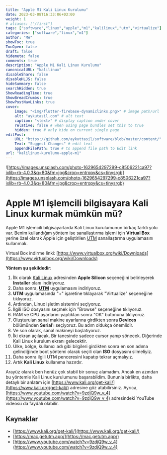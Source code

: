 ```yaml
---
title: "Apple M1 Kali Linux Kurulumu"
date: 2023-03-08T16:33:06+03:00
weight: 1
# aliases: ["/first"]
tags: ["software","linux","apple","m1","kalilinux","utm","virtualize"]
categories: ["software","linux","m1"]
author: "Me"
showToc: true
TocOpen: false
draft: false
hidemeta: false
comments: true
description: "Apple M1 Kali Linux Kurulumu"
canonicalURL: "kalilinux"
disableShare: false
disableHLJS: false
hideSummary: false
searchHidden: true
ShowReadingTime: true
ShowBreadCrumbs: true
ShowPostNavLinks: true
cover:
    image: "<img/flutter-firebase-dynamiclinks.png>" # image path/url
    alt: "aykutasil.com" # alt text
    caption: "<text>" # display caption under cover
    relative: false # when using page bundles set this to true
    hidden: true # only hide on current single page
editPost:
    URL: "https://github.com/aykuttasil/software/blob/master/content/"
    Text: "Suggest Changes" # edit text
    appendFilePath: true # to append file path to Edit link
url: "kalilinux-kurulumu-apple-m1"
---
```



![https://images.unsplash.com/photo-1629654297299-c8506221ca97?ixlib=rb-4.0.3&q=80&fm=jpg&crop=entropy&cs=tinysrgb](https://images.unsplash.com/photo-1629654297299-c8506221ca97?ixlib=rb-4.0.3&q=80&fm=jpg&crop=entropy&cs=tinysrgb)

# Apple M1 işlemcili bilgisayara Kali Linux kurmak mümkün mü?

Apple M1 işlemcili bilgisayarlarda Kali Linux kurulumunun birkaç farklı yolu var. Benim kullandığım yöntem ise sanallaştırma işlemi için **Virtual Box** yerine özel olarak Apple için geliştirilen [UTM](https://mac.getutm.app/) sanallaştırma uygulamasını kullanmak.

Virtual Box indirme linki: [https://www.virtualbox.org/wiki/Downloads](https://www.virtualbox.org/wiki/Downloads)

**Yöntem şu şekildedir:**

1. İlk olarak [Kali Linux](https://www.kali.org/get-kali/#kali-installer-images) adresinden **Apple Silicon** seçeneğini belirleyerek **Installer** olanı indiriyoruz.
2. Daha sonra, **[UTM](https://mac.getutm.app/)** uygulamasını indiriyoruz.
3. **UTM** uygulamasında "+" işaretine tıklayarak "Virtualize" seçeneğine tıklıyoruz.
4. Ardından, Linux işletim sistemini seçiyoruz.
5. İlgili ISO dosyasını seçmek için "Browse" seçeneğine tıklıyoruz.
6. RAM ve CPU ayarlarını yaptıktan sonra "OK" butonuna tıklıyoruz.
7. Oluşturulan sanal makine ayarlarına girdikten sonra **Devices** bölümünden **Serial**'ı seçiyoruz. Bu adım oldukça önemlidir.
8. Ve son olarak, sanal makineyi başlatıyoruz.
9. İki ekran açılacak. Bir tanesinde sadece cursor yanıp sönecek. Diğerinde Kali Linux kurulum ekranı gelecektir.
10. Ülke, bölge, kullanıcı adı gibi bilgileri girdikten sonra en son adıma gelindiğinde boot yöntemi olarak seçili olan **ISO** dosyasını silmeliyiz.
11. Daha sonra ilgili UTM penceresini kapatıp tekrar açmalıyız.
12. Artık **Kali Linux** kullanıma hazırdır.

Arayüz olarak ben henüz çok stabil bir sonuç alamadım. Ancak en azından bu yöntemle Kali Linux kurulumunu başarabildim. Bununla birlikte, daha detaylı bir anlatım için [https://www.kali.org/get-kali/](https://www.kali.org/get-kali/) adresine göz atabilirsiniz. Ayrıca, [https://www.youtube.com/watch?v=9zdjQ9w_v_4](https://www.youtube.com/watch?v=9zdjQ9w_v_4) adresindeki YouTube videosu da faydalı olabilir.

## Kaynaklar

- [https://www.kali.org/get-kali/](https://www.kali.org/get-kali/)
- [https://mac.getutm.app/](https://mac.getutm.app/)
- [https://www.youtube.com/watch?v=9zdjQ9w_v_4](https://www.youtube.com/watch?v=9zdjQ9w_v_4)